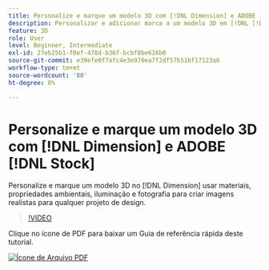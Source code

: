```yaml
---
title: Personalize e marque um modelo 3D com [!DNL Dimension] e ADOBE [!DNL Stock]
description: Personalizar e adicionar marca a um modelo 3D em [!DNL [!DNL Dimension]] uso de materiais, propriedades ambientais, iluminação e fotografia para criar imagens realistas para qualquer projeto de design
feature: 3D
role: User
level: Beginner, Intermediate
exl-id: 27eb25b1-f0ef-478d-b36f-bcbf8be616b0
source-git-commit: e39efe0f7afc4e3e970ea7f2df57b51bf17123a6
workflow-type: tm+mt
source-wordcount: '80'
ht-degree: 0%

---
```


# Personalize e marque um modelo 3D com [!DNL Dimension] e ADOBE [!DNL Stock]

Personalize e marque um modelo 3D no [!DNL Dimension] usar materiais, propriedades ambientais, iluminação e fotografia para criar imagens realistas para qualquer projeto de design.

>[!VIDEO](https://video.tv.adobe.com/v/331005?hidetitle=true)

Clique no ícone de PDF para baixar um Guia de referência rápida deste tutorial.

[![Ícone de Arquivo PDF](../assets/acrobat_PDF_96.png)](../quick-reference/SkiptheShootGettheShot.pdf)
